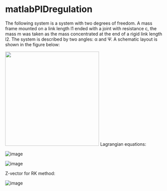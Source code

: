 # matlabPIDregulation
<p>The following system is a system with two degrees of freedom. A mass frame mounted on a link length l1 ended with a joint with resistance c, the mass m was taken as the mass concentrated at the end of a rigid link length l2. The system is described by two angles: α and Ψ. A schematic layout is shown in the figure below:</p>
<img src='https://user-images.githubusercontent.com/86570756/174325364-e6bba206-5cd9-4ac6-a6c0-284d9a87ab76.png' width='300' height="300">
Lagrangian equations:

![image](https://user-images.githubusercontent.com/86570756/174325558-0044cb2b-c291-4956-a34d-a9383ae4ec39.png)

![image](https://user-images.githubusercontent.com/86570756/174325577-53b89cce-6334-4088-b74c-6876ebf63f0f.png)

Z-vector for RK method:

![image](https://user-images.githubusercontent.com/86570756/174325859-4c9751c4-a30f-4103-98b9-90b09aaf017d.png)


